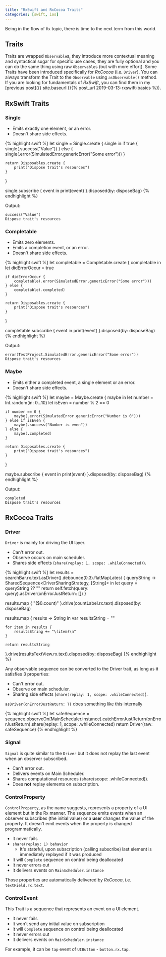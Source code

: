 ```yaml
---
title: "RxSwift and RxCocoa Traits"
categories: [swift, ios]
---
```

Being in the flow of `Rx` topic, there is time to the next term from this world.

## Traits

Traits are wrapped `Observable`s, they introduce more contextual meaning and syntactical sugar for specific use cases, they are fully optional and you can do the same thing using raw `Observable`s (but with more effort). Some Traits have been introduced specifically for *RxCocoa* (i.e. `Driver`). You can always transform the Trait to the `Observable` using `asObservable()` method.  
If you are looking for fundamentals of *RxSwift*, you can find them in my [previous post]({{ site.baseurl }}{% post_url 2019-03-13-rxswift-basics %}).

## RxSwift Traits

### Single

* Emits exactly one element, or an error.
* Doesn't share side effects.

{% highlight swift %}
let single = Single<String>.create { single in
    if true {
        single(.success("Value"))
    } else {
        single(.error(SimulatedError.genericError("Some error")))
    }
    
    return Disposables.create {
        print("Dispose trait's resources")
    }
}

single.subscribe { event in
    print(event)
}.disposed(by: disposeBag)
{% endhighlight %}

Output:

```
success("Value")
Dispose trait's resources
```

### Completable

* Emits zero elements.
* Emits a completion event, or an error.
* Doesn't share side effects.

{% highlight swift %}
let completable = Completable.create { completable in
    let didErrorOccur = true
    
    if didErrorOccur {
        completable(.error(SimulatedError.genericError("Some error")))
    } else {
        completable(.completed)
    }
    
    return Disposables.create {
        print("Dispose trait's resources")
    }
}

completable.subscribe { event in
    print(event)
}.disposed(by: disposeBag)
{% endhighlight %}

Output:

```
error(TestProject.SimulatedError.genericError("Some error"))
Dispose trait's resources
```

### Maybe

* Emits either a completed event, a single element or an error.
* Doesn't share side effects.

{% highlight swift %}
let maybe = Maybe<String>.create { maybe in
    let number = Int.random(in: 0...10)
    let isEven = number % 2 == 0
    
    if number == 0 {
        maybe(.error(SimulatedError.genericError("Number is 0")))
    } else if isEven {
        maybe(.success("Number is even"))
    } else {
        maybe(.completed)
    }
    
    return Disposables.create {
        print("Dispose trait's resources")
    }
}

maybe.subscribe { event in
    print(event)
}.disposed(by: disposeBag)
{% endhighlight %}

Output:

```
completed
Dispose trait's resources
```

## RxCocoa Traits

### Driver

`Driver` is mainly for driving the UI layer.

* Can't error out.
* Observe occurs on main scheduler.
* Shares side effects (`share(replay: 1, scope: .whileConnected)`).

{% highlight swift %}
let results = searchBar.rx.text.asDriver().debounce(0.3).flatMapLatest { queryString -> SharedSequence<DriverSharingStrategy, [String]> in
    let query = queryString ?? ""
    return self.fetch(query: query).asDriver(onErrorJustReturn: [])
}

results.map { "\($0.count)" }.drive(countLabel.rx.text).disposed(by: disposeBag)

results.map { results -> String in
    var resultsString = ""
    
    for item in results {
        resultsString += "\(item)\n"
    }
    
    return resultsString
}.drive(resultsTextView.rx.text).disposed(by: disposeBag)
{% endhighlight %}

Any observable sequence can be converted to the Driver trait, as long as it satisfies 3 properties:

* Can't error out.
* Observe on main scheduler.
* Sharing side effects (`share(replay: 1, scope: .whileConnected)`).

`asDriver(onErrorJustReturn: T)` does something like this internally

{% highlight swift %}
let safeSequence = sequence.observeOn(MainScheduler.instance).catchErrorJustReturn(onErrorJustReturn).share(replay: 1, scope: .whileConnected)
return Driver(raw: safeSequence)
{% endhighlight %}

### Signal

`Signal` is quite similar to the `Driver` but it does not replay the last event when an observer subscribed.

* Can't error out.
* Delivers events on Main Scheduler.
* Shares computational resources (share(scope: .whileConnected)).
* Does **not** replay elements on subscription.

### ControlProperty

`ControlProperty`, as the name suggests, represents a property of a UI element but in the Rx manner. The sequence emits events when an observer subscribes (the initial value) or a **user** changes the value of the property. It doesn't emit events when the property is changed programmatically.

* It never fails
* `share(replay: 1) behavior`
  * It's stateful, upon subscription (calling subscribe) last element is immediately replayed if it was produced
* It will `Complete` sequence on control being deallocated
* It never errors out
* It delivers events on `MainScheduler.instance`

Those properties are automatically delivered by *RxCocoa*, i.e. `textField.rx.text`.

### ControlEvent

This Trait is a sequence that represents an event on a UI element.

* It never fails
* It won't send any initial value on subscription
* It will `Complete` sequence on control being deallocated
* It never errors out
* It delivers events on `MainScheduler.instance`

For example, it can be `tap` event of `UIButton` - `button.rx.tap`.